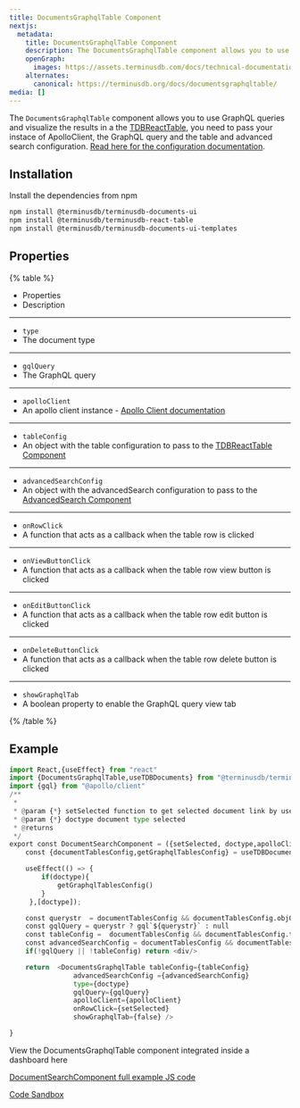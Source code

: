 ```yaml
---
title: DocumentsGraphqlTable Component
nextjs:
  metadata:
    title: DocumentsGraphqlTable Component
    description: The DocumentsGraphqlTable component allows you to use GraphQL queries and visualize the results in a the TDBReactTable
    openGraph:
      images: https://assets.terminusdb.com/docs/technical-documentation-terminuscms-og.png
    alternates:
      canonical: https://terminusdb.org/docs/documentsgraphqltable/
media: []
---
```


The `DocumentsGraphqlTable` component allows you to use GraphQL queries and visualize the results in a the [TDBReactTable](/docs/tdb-react-table/), you need to pass your instace of ApolloClient, the GraphQL query and the table and advanced search configuration. [Read here for the configuration documentation](/docs/tdb-react-table/).

## Installation

Install the dependencies from npm

```bash
npm install @terminusdb/terminusdb-documents-ui
npm install @terminusdb/terminusdb-react-table
npm install @terminusdb/terminusdb-documents-ui-templates
```

## Properties

{% table %}

- Properties
- Description

---

- `type`
- The document type

---

- `gqlQuery`
- The GraphQL query

---

- `apolloClient`
- An apollo client instance - [Apollo Client documentation](https://www.apollographql.com/docs/react/)

---

- `tableConfig`
- An object with the table configuration to pass to the [TDBReactTable Component](/docs/tdb-react-table/)

---

- `advancedSearchConfig`
- An object with the advancedSearch configuration to pass to the [AdvancedSearch Component](/docs/tdb-react-table/#advancedsearch)

---

- `onRowClick`
- A function that acts as a callback when the table row is clicked

---

- `onViewButtonClick`
- A function that acts as a callback when the table row view button is clicked

---

- `onEditButtonClick`
- A function that acts as a callback when the table row edit button is clicked

---

- `onDeleteButtonClick`
- A function that acts as a callback when the table row delete button is clicked

---

- `showGraphqlTab`
- A boolean property to enable the GraphQL query view tab

{% /table %}

## Example

```python
import React,{useEffect} from "react"
import {DocumentsGraphqlTable,useTDBDocuments} from "@terminusdb/terminusdb-documents-ui-template"
import {gql} from "@apollo/client"
/**
 * 
 * @param {*} setSelected function to get selected document link by user 
 * @param {*} doctype document type selected
 * @returns 
 */
export const DocumentSearchComponent = ({setSelected, doctype,apolloClient,tdbClient}) => {
    const {documentTablesConfig,getGraphqlTablesConfig} = useTDBDocuments(tdbClient)

    useEffect(() => {
        if(doctype){       
            getGraphqlTablesConfig()         
        }
     },[doctype]);

    const querystr  = documentTablesConfig && documentTablesConfig.objQuery ? documentTablesConfig.objQuery[doctype].query : null
    const gqlQuery = querystr ? gql`${querystr}` : null
    const tableConfig =  documentTablesConfig && documentTablesConfig.tablesColumnsConfig ? documentTablesConfig.tablesColumnsConfig[type] : []
    const advancedSearchConfig = documentTablesConfig && documentTablesConfig.advancedSearchObj ? documentTablesConfig.advancedSearchObj[type] : null
    if(!gqlQuery || !tableConfig) return <div/>

    return  <DocumentsGraphqlTable tableConfig={tableConfig} 
                advancedSearchConfig ={advancedSearchConfig}
                type={doctype} 
                gqlQuery={gqlQuery}
                apolloClient={apolloClient}
                onRowClick={setSelected} 
                showGraphqlTab={false} />

}
```

View the DocumentsGraphqlTable component integrated inside a dashboard here

[DocumentSearchComponent full example JS code](https://github.com/terminusdb/dashboard-examples-sandbox/blob/main/terminusdb-documents-ui-template-example/dashboard-demo/src/components/DocumentSearchComponent.js)

[Code Sandbox](https://codesandbox.io/s/github/terminusdb/dashboard-examples-sandbox/tree/main/terminusdb-documents-ui-template-example/dashboard-demo)
